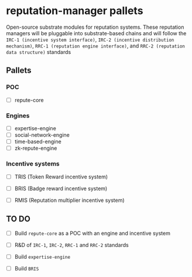 # reputation-manager pallets
Open-source substrate modules for reputation systems. These reputation managers will be pluggable into substrate-based chains and will follow the `IRC-1 (incentive system interface)`, `IRC-2 (incentive distribution mechanism)`, `RRC-1 (reputation engine interface)`, and `RRC-2 (reputation data structure)` standards

## Pallets

### POC
- [ ] repute-core 

### Engines
- [ ] expertise-engine 
- [ ] social-network-engine 
- [ ] time-based-engine
- [ ] zk-repute-engine

### Incentive systems
- [ ] TRIS (Token Reward incentive system) 
- [ ] BRIS (Badge reward incentive system) 
- [ ] RMIS (Reputation multiplier incentive system) 


## TO DO

- [ ] Build `repute-core` as a POC with an engine and incentive system 
- [ ] R&D of `IRC-1`, `IRC-2`, `RRC-1` and `RRC-2` standards 
- [ ] Build `expertise-engine` 
- [ ] Build `BRIS` 


